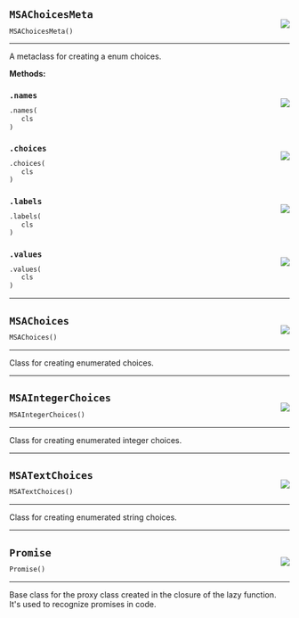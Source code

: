 #



## `MSAChoicesMeta`
<p align="right" style="margin-top:-20px;margin-bottom:-15px;"><a href="https://github.com/swelcker/U2D_MSA_SDK/tree/0.0.7/u2d_msa_sdk/admin/utils/choices.py/#L6"><img src="https://img.shields.io/badge/-source-cccccc?style=flat&logo=github"></a></p>

```python
MSAChoicesMeta()
```


---
A metaclass for creating a enum choices.


**Methods:**



### `.names`
<p align="right" style="margin-top:-20px;margin-bottom:-15px;"><a href="https://github.com/swelcker/U2D_MSA_SDK/tree/0.0.7/u2d_msa_sdk/admin/utils/choices.py/#L42"><img src="https://img.shields.io/badge/-source-cccccc?style=flat&logo=github"></a></p>

```python
.names(
   cls
)
```



### `.choices`
<p align="right" style="margin-top:-20px;margin-bottom:-15px;"><a href="https://github.com/swelcker/U2D_MSA_SDK/tree/0.0.7/u2d_msa_sdk/admin/utils/choices.py/#L47"><img src="https://img.shields.io/badge/-source-cccccc?style=flat&logo=github"></a></p>

```python
.choices(
   cls
)
```



### `.labels`
<p align="right" style="margin-top:-20px;margin-bottom:-15px;"><a href="https://github.com/swelcker/U2D_MSA_SDK/tree/0.0.7/u2d_msa_sdk/admin/utils/choices.py/#L52"><img src="https://img.shields.io/badge/-source-cccccc?style=flat&logo=github"></a></p>

```python
.labels(
   cls
)
```



### `.values`
<p align="right" style="margin-top:-20px;margin-bottom:-15px;"><a href="https://github.com/swelcker/U2D_MSA_SDK/tree/0.0.7/u2d_msa_sdk/admin/utils/choices.py/#L56"><img src="https://img.shields.io/badge/-source-cccccc?style=flat&logo=github"></a></p>

```python
.values(
   cls
)
```


----



## `MSAChoices`
<p align="right" style="margin-top:-20px;margin-bottom:-15px;"><a href="https://github.com/swelcker/U2D_MSA_SDK/tree/0.0.7/u2d_msa_sdk/admin/utils/choices.py/#L60"><img src="https://img.shields.io/badge/-source-cccccc?style=flat&logo=github"></a></p>

```python
MSAChoices()
```


---
Class for creating enumerated choices.

----



## `MSAIntegerChoices`
<p align="right" style="margin-top:-20px;margin-bottom:-15px;"><a href="https://github.com/swelcker/U2D_MSA_SDK/tree/0.0.7/u2d_msa_sdk/admin/utils/choices.py/#L71"><img src="https://img.shields.io/badge/-source-cccccc?style=flat&logo=github"></a></p>

```python
MSAIntegerChoices()
```


---
Class for creating enumerated integer choices.

----



## `MSATextChoices`
<p align="right" style="margin-top:-20px;margin-bottom:-15px;"><a href="https://github.com/swelcker/U2D_MSA_SDK/tree/0.0.7/u2d_msa_sdk/admin/utils/choices.py/#L76"><img src="https://img.shields.io/badge/-source-cccccc?style=flat&logo=github"></a></p>

```python
MSATextChoices()
```


---
Class for creating enumerated string choices.

----



## `Promise`
<p align="right" style="margin-top:-20px;margin-bottom:-15px;"><a href="https://github.com/swelcker/U2D_MSA_SDK/tree/0.0.7/u2d_msa_sdk/admin/utils/choices.py/#L83"><img src="https://img.shields.io/badge/-source-cccccc?style=flat&logo=github"></a></p>

```python
Promise()
```


---
Base class for the proxy class created in the closure of the lazy function.
It's used to recognize promises in code.
